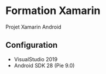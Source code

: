 # Formation Xamarin

Projet Xamarin Android

## Configuration

 - VisualStudio 2019
 - Android SDK 28 (Pie 9.0)
